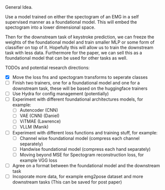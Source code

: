 General Idea. 

Use a model trained on either the spectogram of an EMG in a self supervised manner as a foundational model.
This will embed the spectogram into a lower dimensional space. 

Then for the downstream task of keystroke prediction, we can freeze the 
weights of the foundational model and train smaller MLP or some form of classifier on top of it. Hopefully
this will allow us to train the downstream task with less data. Furthermore for the paper, we can sell this as a 
foundational model that can be used for other tasks as well.

TODOs and potential research directions:
- [x] Move the loss fns and spectogram transforms to seperate classes 
- [ ] Finish two trainers, one for a foundational model and one for a downstream task, these will be based on the huggingface trainers
- [ ] Use Hydra for config management (potentially)
- [ ] Experiment with different foundational architectures models, for example:
    - [ ] Autencoder (CNN)
    - [ ] VAE (CNN) (Daniel)
    - [ ] ViTMAE (Lawrence)
    - [ ] VLLM (Manik)
- [ ] Experiment with different loss functions and training stuff, for example:
    - [ ] Channel wise foundational model (compress each channel separately)
    - [ ] Handwise foundational model (compress each hand separately)
    - [ ] Moving beyond MSE for Spectogram reconstruction loss, for example VGG loss
- [ ] Agree on a format between the foundational model and the downstream task
- [ ] Incoporate more data, for example emg2pose dataset and more downstream tasks (This can be saved for post paper)
